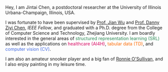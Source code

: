 Hey, I am Jintai Chen, a postdoctoral researcher at the University of Illinois Urbana-Champaign, Illinois, USA. 

I was fortunate to have been supervised by [Prof. Jian Wu](https://person.zju.edu.cn/en/wujian) and [Prof. Danny Ziyi Chen](https://www3.nd.edu/~dchen/), *IEEE Fellow*, and graduated with a Ph.D. degree from the College of Computer Science and Technology, Zhejiang University. I am boardly interested in the general areas of <span style="color:SeaGreen">structured representation learning (SRL)</span> as well as the applications on <span style="color:#D70761;">healthcare (AI4H)</span>, <span style="color:#FC6A03;">tabular data (TD)</span>, and <span style="color:RoyalBlue">computer vision (CV)</span>.

<!-- I have published over 30 papers on top international AI conferences and top AI4Healthcare conferences/ journals.-->
<!-- that manages to parse objects/ concepts into part-whole hierarchy for better understanding and to explore to implant parse trees into a neural network. The insights on <span style="color:SeaGreen">PHL</span> inspired my researches on  -->
<!-- <span style="color:RoyalBlue">neural network architecture design (NN-D)</span>, and <span style="color:#8866FF;">computer vision (CV)</span>.-->
<!-- , and <span style="color:#D70761;">AI4H</span>.  -->
<!-- in top international AI conferences such as ICML, CVPR, and AAAI, -->
<!-- presenting advanced AI technologies 
and more than 10 papers in  such as MICCAI and TMI.-->
<!-- involving ECG data processing, medical image analysis, and medical examination result (represented in tables) analysis. -->
<!-- I was honored with the *National Scholarship of China* in 2015 and 2021, and won the *Tencent Doctoral Scholarship* in 2021, the *Huawei Fundamental Research Scholarship* in 2022. I am the core member of our team participating MICCAI competitions, and we won <span style="color:red">the 1-st place</span> in the Challenge of Signet Ring Cell Detection and in the Challenge of Organ-At-Risk Segmentation from Chest CT Scans, and <span style="color:red">the 2-nd place</span> in the Challenge of Colonoscopy Tissue Segmentation. -->

I am also an amateur snooker player and a big fan of [Ronnie O'Sullivan](https://en.wikipedia.org/wiki/Ronnie_O%27Sullivan), and I also enjoy painting in my leisure time.

